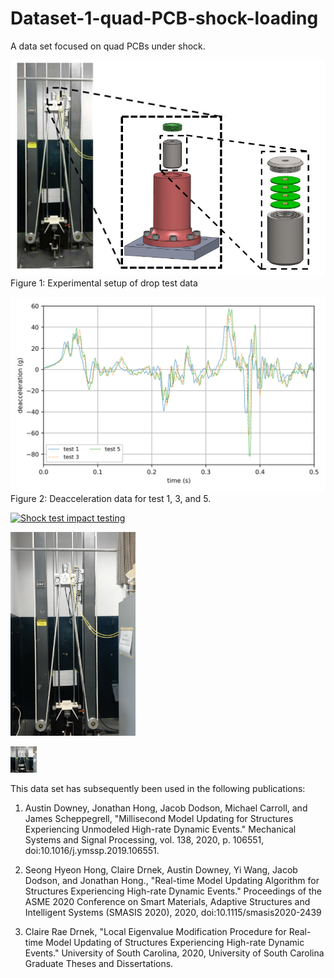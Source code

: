 # Dataset-1-quad-PCB-shock-loading
A data set focused on quad PCBs under shock.

![plot](./images/test_setup.png)
Figure 1: Experimental setup of drop test data

![plot](./images/candata.png)
Figure 2: Deacceleration data for test 1, 3, and 5. 

<a href="{https://www.youtube.com/watch?v=Azxv1YyBkQw&ab_channel=ARTS-LabattheUniversityofSouthCarolina}" title="Link Title"><img src="{./images/shock_test_system.png}" alt="Shock test impact testing" /></a>

<img src="images/shock_test_system.png" alt="drawing" width="200"/>

<a href="https://www.youtube.com/watch?v=Azxv1YyBkQw&ab_channel=ARTS-LabattheUniversityofSouthCarolina"><img src="images/shock_test_system.png" alt="Shock test impact testing" style="width:42px;height:42px;"></a>

This data set has subsequently been used in the following publications:
1. Austin Downey, Jonathan Hong, Jacob Dodson, Michael Carroll, and James Scheppegrell, "Millisecond Model Updating for Structures Experiencing Unmodeled High-rate Dynamic Events." Mechanical Systems and Signal Processing, vol. 138, 2020, p. 106551, doi:10.1016/j.ymssp.2019.106551.

1. Seong Hyeon Hong, Claire Drnek, Austin Downey, Yi Wang, Jacob Dodson, and Jonathan Hong., "Real-time Model Updating Algorithm for Structures Experiencing High-rate Dynamic Events." Proceedings of the ASME 2020 Conference on Smart Materials, Adaptive Structures and Intelligent Systems (SMASIS 2020), 2020, doi:10.1115/smasis2020-2439

1. Claire Rae Drnek, "Local Eigenvalue Modification Procedure for Real-time Model Updating of Structures Experiencing High-rate Dynamic Events." University of South Carolina, 2020, University of South Carolina Graduate Theses and Dissertations.






















